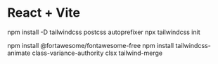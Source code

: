 # React + Vite

npm install -D tailwindcss postcss autoprefixer
npx tailwindcss init

npm install @fortawesome/fontawesome-free
npm install tailwindcss-animate class-variance-authority clsx tailwind-merge
